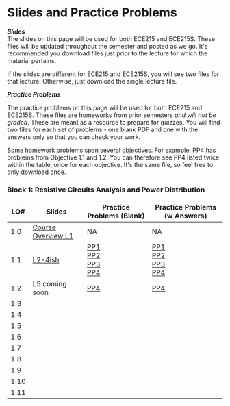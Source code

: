 # Slides and Practice Problems

**_Slides_**   
The slides on this page will be used for both ECE215 and ECE215S. These files will be updated throughout the semester and posted as we go. It's recommended you download files just prior to the lecture for which the material pertains.  

If the slides are different for ECE215 and ECE215S, you will see two files for that lecture. Otherwise, just download the single lecture file.  

**_Practice Problems_**  

The practice problems on this page will be used for both ECE215 and ECE215S. These files are homeworks from prior semesters _and will not be graded_. These are meant as a resource to prepare for quizzes. You will find two files for each set of problems - one blank PDF and one with the answers only so that you can check your work. 

Some homework problems span several objectives. For example: PP4 has problems from Objective 1.1 and 1.2. You can therefore see PP4 listed twice within the table, once for each objective. It's the same file, so feel free to only download once.


 ### Block 1: Resistive Circuits Analysis and Power Distribution  
| LO# | Slides | Practice Problems (Blank) | Practice Problems (w Answers)
|----------|----------|----------|----------|
| 1.0  | [Course Overview L1](_static/ECE215_L01.pdf)  | NA | NA |
| 1.1  | [L2-4ish](_static/B1_Obj01_DCcircuits_Slides.pdf)  | [PP1](_static/PPs/ECE215_PP01.pdf) <br> [PP2](_static/PPs/ECE215_PP02.pdf) <br> [PP3](_static/PPs/ECE215_PP03.pdf) <br> [PP4](_static/PPs/ECE215_PP04.pdf) | [PP1](_static/PPs/ECE215_PP01_answers.pdf) <br> [PP2](_static/PPs/ECE215_PP02_answers.pdf) <br> [PP3](_static/PPs/ECE215_PP03_answers.pdf) <br> [PP4](_static/PPs/ECE215_PP04_answers.pdf)   |
| 1.2  | L5 coming soon | [PP4](_static/PPs/ECE215_PP04.pdf) | [PP4](_static/PPs/ECE215_PP04_answers.pdf)   |
| 1.3  |  |  | |
| 1.4  |  |  |   |
| 1.5  |  |  | | 
| 1.6  |  |  | |
| 1.7  |  |  | |
| 1.8  |  |  | |
| 1.9  |  |  | |
| 1.10 |  |  | |
| 1.11 |  |  | |